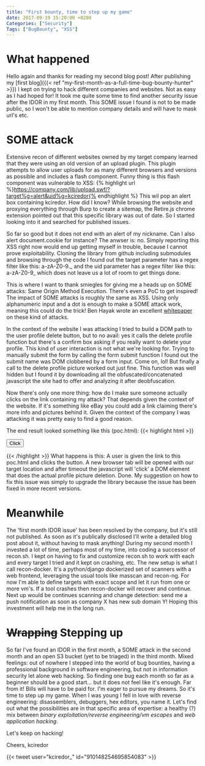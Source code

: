 ```yaml
---
title: "First bounty, time to step up my game"
date: 2017-09-19 15:20:00 +0200
Categories: ["Security"]
Tags: ["BugBounty", "XSS"]
---
```

# What happened #
Hello again and thanks for reading my second blog post! After publishing my [first blog]({{< ref "my-first-month-as-a-full-time-bug-bounty-hunter" >}}) I kept on trying to hack different companies and websites. Not as easy as I had hoped for! It took me quite some time to find another security issue after the IDOR in my first month. This SOME issue I found is not to be made public, so I won't be able to mention company details and will have to mask url's etc.

# SOME attack #
Extensive recon of different websites owned by my target company learned that they were using an old version of an upload plugin. This plugin attempts to allow user uploads for as many different browsers and versions as possible and includes a flash component. Funny thing is this flash component was vulnerable to XSS:
{% highlight url %}https://company.com/lib/upload.swf/?target%g=alert&uid%g=kciredor{% endhighlight %}
This wil pop an alert box containing kciredor. How did I know? While browsing the website and proxying everything through Burp to create a sitemap, the Retire.js chrome extension pointed out that this specific library was out of date. So I started looking into it and searched for published issues.

So far so good but it does not end with an alert of my nickname. Can I also alert document.cookie for instance? The anwser is: no. Simply reporting this XSS right now would end up getting myself in trouble, because I cannot prove exploitability. Cloning the library from github including submodules and browsing through the code I found out the target parameter has a regex filter like this: a-zA-Z0-9.\_ and the uid parameter has a regex filter like this: a-zA-Z0-9\_ which does not leave us a lot of room to get things done.

This is where I want to thank smiegles for giving me a heads up on SOME attacks: Same Origin Method Execution. There's even a PoC to get inspired! The impact of SOME attacks is roughly the same as XSS. Using only alphanumeric input and a dot is enough to make a SOME attack work, meaning this could do the trick! Ben Hayak wrote an excellent [whitepaper](http://files.benhayak.com/Same_Origin_Method_Execution__paper.pdf) on these kind of attacks.

In the context of the website I was attacking I tried to build a DOM path to the user profile delete button, but to no avail: yes it calls the delete profile function but there's a confirm box asking if you really want to delete your profile. This kind of user interaction is not what we're looking for. Trying to manually submit the form by calling the form submit function I found out the submit name was DOM clobbered by a form input. Come on, lol! But finally a call to the delete profile picture worked out just fine. This function was well hidden but I found it by downloading all the obfuscated/concatenated javascript the site had to offer and analyzing it after deobfuscation.

Now there's only one more thing: how do I make sure someone actually clicks on the link containing my attack? That depends given the context of the website. If it's something like eBay you could add a link claiming there's more info and pictures behind it. Given the context of the company I was attacking it was pretty easy to find a good reason.

The end result looked something like this (poc.html):
{{< highlight html >}}
<!-- Profile picture deletion 'SOME attack' PoC -->

<button onclick="fire()">Click</button>
<script>
function fire() {
  open('javascript:setTimeout("location=\'https://company.com/lib/upload.swf?target=opener.document.body.firstElementChild.nextElementSibling.nextElementSibling.nextElementSibling.nextElementSibling.nextElementSibling.firstElementChild.nextElementSibling...etc...firstElementChild.click&uid=poc_kciredor&\'", 2000)');
  setTimeout('location="https://company.com/profile/"')
}
</script>
{{< /highlight >}}
What happens is this: A user is given the link to this poc.html and clicks the button. A new browser tab will be opened with our target location and after timeout the javascript will 'click' a DOM element that does the actual profile picture deletion. Done. My suggestion on how to fix this issue was simply to upgrade the library because the issue has been fixed in more recent versions.


# Meanwhile #
The 'first month IDOR issue' has been resolved by the company, but it's still not published. As soon as it's publically disclosed I'll write a detailed blog post about it, without having to mask anything! During my second month I invested a lot of time, perhaps most of my time, into coding a successor of recon.sh. I kept on having to fix and customize recon.sh to work with each and every target I tried and it kept on crashing, etc. The new setup is what I call recon-docker. It's a python/django dockerized set of scanners with a web frontend, leveraging the usual tools like masscan and recon-ng. For now I'm able to define targets with exact scope and let it run from one or more vm's. If a tool crashes then recon-docker will recover and continue. Next up would be continues scanning and change detection: send me a push notification as soon as company X has new sub domain Y! Hoping this investment will help me in the long run.

# ~~Wrapping~~ Stepping up #
So far I've found an IDOR in the first month, a SOME attack in the second month and an open S3 bucket (yet to be triaged) in the third month. Mixed feelings: out of nowhere I stepped into the world of bug bounties, having a professional background in software engineering, but not in information security let alone web hacking. So finding one bug each month so far as a beginner should be a good start... but it does not feel like it's enough. Far from it! Bills will have to be paid for. I'm eager to pursue my dreams. So it's time to step up my game. When I was young I fell in love with reverse engineering: disassemblers, debuggers, hex editors, you name it. Let's find out what the possibilities are in that specific area of expertise: a healthy (?) mix between *binary exploitation/reverse engineering/vm escapes* and *web application hacking*.

Let's keep on hacking!

Cheers,
kciredor

{{< tweet user="kciredor_" id="910148254695854083" >}}
